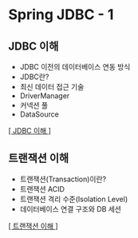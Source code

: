 # Spring JDBC - 1

## JDBC 이해

- JDBC 이전의 데이터베이스 연동 방식
- JDBC란?
- 최신 데이터 접근 기술
- DriverManager
- 커넥션 풀
- DataSource

[[ JDBC 이해 ]](https://github.com/woosungkim0123/spring-jpa-deep-dive/tree/master/spring_jdbc_basic/notion/jdbc)

## 트랜잭션 이해

- 트랜잭션(Transaction)이란?
- 트랜잭션 ACID
- 트랜잭션 격리 수준(Isolation Level)
- 데이터베이스 연결 구조와 DB 세션

[[ 트랜잭션 이해 ]](https://github.com/woosungkim0123/spring-jpa-deep-dive/tree/master/spring_jdbc_basic/notion/transaction_notion)



